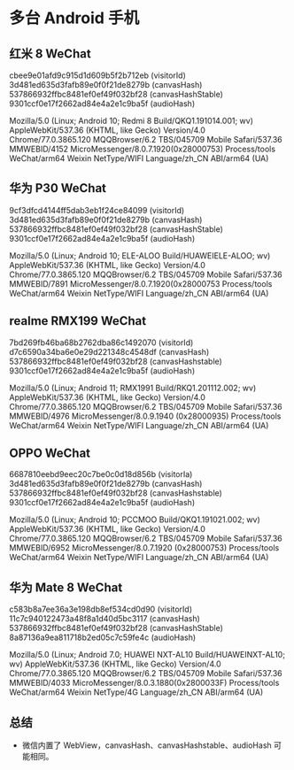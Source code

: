 # 多台 Android 手机

## 红米 8 WeChat

cbee9e01afd9c915d1d609b5f2b712eb (visitorId)
3d481ed635d3fafb89e0f0f21de8279b (canvasHash)
537866932ffbc8481ef0ef49f032bf28 (canvasHashStable)
9301ccf0e17f2662ad84e4a2e1c9ba5f (audioHash)

Mozilla/5.0 (Linux; Android 10; Redmi 8 Build/QKQ1.191014.001; wv) AppleWebKit/537.36 (KHTML, like Gecko) Version/4.0 Chrome/77.0.3865.120 MQQBrowser/6.2 TBS/045709 Mobile Safari/537.36 MMWEBID/4152 MicroMessenger/8.0.7.1920(0x28000753) Process/tools WeChat/arm64 Weixin NetType/WIFI Language/zh_CN ABI/arm64 (UA)

## 华为 P30 WeChat

9cf3dfcd4144ff5dab3eb1f24ce84099 (visitorId)
3d481ed635d3fafb89e0f0f21de8279b (canvasHash)
537866932ffbc8481ef0ef49f032bf28 (canvasHashStable)
9301ccf0e17f2662ad84e4a2e1c9ba5f (audioHash)

Mozilla/5.0 (Linux; Android 10; ELE-ALOO Build/HUAWEIELE-ALOO; wv) AppleWebKit/537.36 (KHTML, like Gecko) Version/4.0 Chrome/77.0.3865.120 MQQBrowser/6.2 TBS/045709 Mobile Safari/537.36 MMWEBID/7891 MicroMessenger/8.0.7.1920(0x28000753 Process/tools WeChat/arm64 Weixin NetType/WIFI Language/zh_CN ABI/arm64 (UA)

## realme RMX199 WeChat

7bd269fb46ba68b2762dba86c1492070 (visitorId)
d7c6590a34ba6e0e29d221348c4548df (canvasHash)
537866932ffbc8481ef0ef49f032bf28 (canvasHashstable)
9301ccf0e17f2662ad84e4a2e1c9ba5f (audioHash)

Mozilla/5.0 (Linux; Android 11; RMX1991 Build/RKQ1.201112.002; wv) AppleWebKit/537.36 (KHTML, like Gecko) Version/4.0 Chrome/77.0.3865.120 MQQBrowser/6.2 TBS/045709 Mobile Safari/537.36 MMWEBID/4976 MicroMessenger/8.0.9.1940 (0x28000935) Process/tools WeChat/arm64 Weixin NetType/WIFI Language/zh_CN ABI/arm64 (UA)

## OPPO WeChat

6687810eebd9eec20c7be0c0d18d856b (visitorIa)
3d481ed635d3fafb89e0f0f21de8279b (canvasHash)
537866932ffbc8481ef0ef49f032bf28 (canvasHashstable)
9301ccf0e17f2662ad84e4a2e1c9ba5f (audioHash)

Mozilla/5.0 (Linux; Android 10; PCCMOO Build/QKQ1.191021.002; wv) AppleWebKit/537.36 (KHTML, like Gecko) Version/4.0 Chrome/77.0.3865.120 MQQBrowser/6.2 TBS/045709 Mobile Safari/537.36 MMWEBID/6952 MicroMessenger/8.0.7.1920 (0x28000753) Process/tools WeChat/arm64 Weixin NetType/WIFI Language/zh_CN ABI/arm64 (UA)

## 华为 Mate 8 WeChat

c583b8a7ee36a3e198db8ef534cd0d90 (visitorId)
11c7c940122473a48f8a1d40d5bc3117 (canvasHash)
537866932ffbc8481ef0ef49f032bf28 (canvasHashStable)
8a87136a9ea811718b2ed05c7c59fe4c (audioHash)

Mozilla/5.0 (Linux; Android 7.0; HUAWEI NXT-AL10 Build/HUAWEINXT-AL10; wv) AppleWebKit/537.36 (KHTML, like Gecko) Version/4.0 Chrome/77.0.3865.120 MQQBrowser/6.2 TBS/045709 Mobile Safari/537.36 MMWEBID/4033 MicroMessenger/8.0.3.1880(0x2800033F) Process/tools WeChat/arm64 Weixin NetType/4G Language/zh_CN ABI/arm64 (UA)

## 总结

- 微信内置了 WebView，canvasHash、canvasHashstable、audioHash 可能相同。
